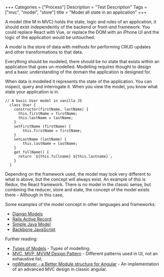 

+++
Categories = ["Process"]
Description = "Test Description"
Tags = ["mvc", "model", "store"]
title = "Model all state in an application"
+++


A model (the M in MVC) holds the state, logic and rules of an application, it should exist independently of the backend or front-end framework. You could replace React with Vue, or replace the DOM with an iPhone UI and the logic of the application would be untouched.

A model is the store of data with methods for performing CRUD updates and other transformations to that data.

Everything should be modeled, there should be no state that exists within an application that goes un-modelled. Modelling requires thought to design and a basic understanding of the domain the application is designed for.

When data is modelled it represents the state of the application. You can inspect, query and interrogate it. When you view the model, you know what state your application is in.


```
// A basic User model in vanilla JS
  class User {
    constructor(firstName, lastName) {
      this.firstName = firstName;
      this.lastName = lastName;
    }
    setFirstName (firstName) {
        this.firstName = firstName;
    }
    setLastName (lastName) {
        this.lastName = lastName;
    }
    get fullName() {
      return `${this.fullname} ${this.lastname}`;
    }
  }
```


Depending on the framework used, the model may look very different to what is above, but the concept will always exist. An example of this is Redux, the React framework. There is no model in the classic sense, but combining the reducer, store and state, the concept of the model exists there - Although in this case,

Some examples of the model concept in other languages and frameworks:

<ul>
<li><a href="https://docs.djangoproject.com/en/2.1/topics/db/models/" title="python models">Django Models</a></li>
<li><a href="https://guides.rubyonrails.org/active_record_basics.html" title="rails active record models">Rails Active Record</a></li>
<li><a href="http://www.javapractices.com/topic/TopicAction.do?Id=187" title="Java Model">Simple Java Model</a></li>
<li><a href="http://backbonejs.org/#Model" title="Backbone models">Backbone JavaScript</a></li>
</ul>

Further reading:

* [Types of Models](https://deviq.com/kinds-of-models/) - Types of modelling.
* [MVC, MVP, MVVM  Design Pattern](https://medium.com/@ankit.sinhal/mvc-mvp-and-mvvm-design-pattern-6e169567bbad) - Different patterns used in UI, not an exhaustive list.
* [ngWhatever - a Better Module structure for Angular](/a-better-module-structure-for-angular/) - An implementation of an advanced MVC design in classic angular.

